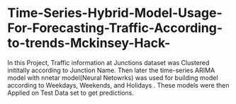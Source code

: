 # Time-Series-Hybrid-Model-Usage-For-Forecasting-Traffic-According-to-trends-Mckinsey-Hack-
In this Project, Traffic information at Junctions dataset was Clustered inititally according to Junction Name. Then later the time-series ARIMA model with nnetar model(Neural Netowrks) was used for building model according to Weekdays, Weekends, and Holidays . These models were then Applied on Test Data set to get predictions.
